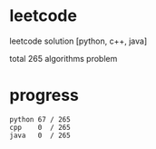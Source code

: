 # leetcode
leetcode solution [python, c++, java]

total 265 algorithms problem
# progress	
	python 67 / 265
	cpp    0  / 265
	java   0  / 265


